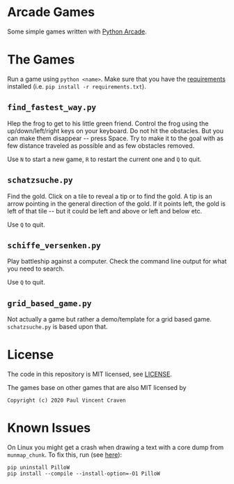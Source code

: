 # Arcade Games

Some simple games written with
[Python Arcade](https://arcade.academy/).


# The Games

Run a game using `python <name>`.
Make sure that you have the
[requirements](requirements.txt)
installed (i.e. `pip install -r requirements.txt`).

## `find_fastest_way.py`

Hlep the frog to get to his little green friend.
Control the frog using the up/down/left/right keys on your keyboard.
Do not hit the obstacles.
But you can make them disappear -- press Space.
Try to make it to the goal with as few distance traveled as possible and as few obstacles removed.

Use `N` to start a new game, `R` to restart the current one and `Q` to quit.

## `schatzsuche.py`

Find the gold.
Click on a tile to reveal a tip or to find the gold.
A tip is an arrow pointing in the general direction of the gold.
If it points left, the gold is left of that tile -- but it could be left and above or left and below etc.

Use `Q` to quit.

## `schiffe_versenken.py`

Play battleship against a computer.
Check the command line output for what you need to search.

Use `Q` to quit.

## `grid_based_game.py`

Not actually a game but rather a demo/template for a grid based game.
`schatzsuche.py` is based upon that.



# License

The code in this repository is MIT licensed, see
[LICENSE](LICENSE).

The games base on other games that are also MIT licensed by

    Copyright (c) 2020 Paul Vincent Craven


# Known Issues

On Linux you might get a crash when drawing a text with a core dump from
`munmap_chunk`.
To fix this, run
(see [here](https://github.com/python-pillow/Pillow/issues/4225#issuecomment-605769767)):

    pip uninstall PilloW
    pip install --compile --install-option=-O1 PilloW
